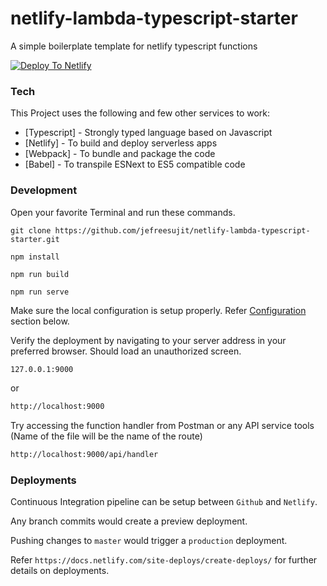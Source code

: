 # netlify-lambda-typescript-starter
A simple boilerplate template for netlify typescript functions


[![Deploy To Netlify](https://www.netlify.com/img/deploy/button.svg)](https://app.netlify.com/start/deploy?repository=https://github.com/jefreesujit/netlify-lambda-typescript-starter)

### Tech

This Project uses the following and few other services to work:

* [Typescript] - Strongly typed language based on Javascript
* [Netlify] - To build and deploy serverless apps
* [Webpack] - To bundle and package the code
* [Babel] - To transpile ESNext to ES5 compatible code

### Development

Open your favorite Terminal and run these commands.

```
git clone https://github.com/jefreesujit/netlify-lambda-typescript-starter.git
```

```
npm install
```
```
npm run build
```
```
npm run serve
```

Make sure the local configuration is setup properly. Refer [Configuration](#configuration) section below.

Verify the deployment by navigating to your server address in your preferred browser. Should load an unauthorized screen.

```sh
127.0.0.1:9000
```
or
```sh
http://localhost:9000
```

Try accessing the function handler from Postman or any API service tools
(Name of the file will be the name of the route)

```sh
http://localhost:9000/api/handler
```

### Deployments

Continuous Integration pipeline can be setup between `Github` and `Netlify`.

Any branch commits would create a preview deployment.

Pushing changes to `master` would trigger a `production` deployment.

Refer `https://docs.netlify.com/site-deploys/create-deploys/` for further details on deployments.
